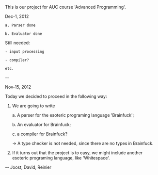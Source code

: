 This is our project for AUC course 'Advanced Programming'.

Dec-1, 2012

    a. Parser done
    
    b. Evaluator done
    
Still needed: 

    - input processing
    
    - compiler?
    
    etc.
 
 
--

Nov-15, 2012

Today we decided to proceed in the following way:

1) We are going to write

    a. A parser for the esoteric programing language 'Brainfuck';
    
    b. An evaluator for Brainfuck;
    
    c. a compiler for Brainfuck?
    
    -> A type checker is not needed, since there are no types in Brainfuck.
    
2) If it turns out that the project is to easy, we might include another esoteric programing language, like 'Whitespace'.

-- Joost, David, Reinier
